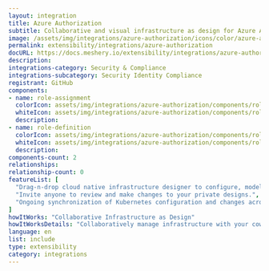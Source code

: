 ```yaml
---
layout: integration
title: Azure Authorization
subtitle: Collaborative and visual infrastructure as design for Azure Authorization
image: /assets/img/integrations/azure-authorization/icons/color/azure-authorization-color.svg
permalink: extensibility/integrations/azure-authorization
docURL: https://docs.meshery.io/extensibility/integrations/azure-authorization
description: 
integrations-category: Security & Compliance
integrations-subcategory: Security Identity Compliance
registrant: GitHub
components: 
- name: role-assignment
  colorIcon: assets/img/integrations/azure-authorization/components/role-assignment/icons/color/role-assignment-color.svg
  whiteIcon: assets/img/integrations/azure-authorization/components/role-assignment/icons/white/role-assignment-white.svg
  description: 
- name: role-definition
  colorIcon: assets/img/integrations/azure-authorization/components/role-definition/icons/color/role-definition-color.svg
  whiteIcon: assets/img/integrations/azure-authorization/components/role-definition/icons/white/role-definition-white.svg
  description: 
components-count: 2
relationships: 
relationship-count: 0
featureList: [
  "Drag-n-drop cloud native infrastructure designer to configure, model, and deploy your workloads.",
  "Invite anyone to review and make changes to your private designs.",
  "Ongoing synchronization of Kubernetes configuration and changes across any number of clusters."
]
howItWorks: "Collaborative Infrastructure as Design"
howItWorksDetails: "Collaboratively manage infrastructure with your coworkers synchronously sharing the same designs."
language: en
list: include
type: extensibility
category: integrations
---
```

